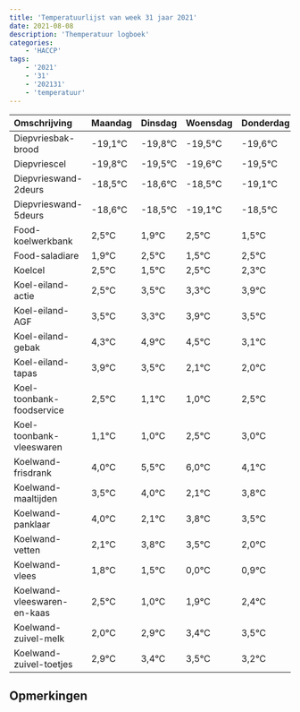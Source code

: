 ```yaml
---
title: 'Temperatuurlijst van week 31 jaar 2021'
date: 2021-08-08
description: 'Themperatuur logboek'
categories:
    - 'HACCP'
tags:
    - '2021'
    - '31'
    - '202131'
    - 'temperatuur'
---
```

|Omschrijving|Maandag|Dinsdag|Woensdag|Donderdag|Vrijdag|Zaterdag|Zondag|
|:---|:---|:---|:---|:---|:---|:---|:---|
|Diepvriesbak-brood|-19,1°C|-19,8°C|-19,5°C|-19,6°C|-19,5°C|-20,1°C|-19,5°C|
|Diepvriescel|-19,8°C|-19,5°C|-19,6°C|-19,5°C|-20,1°C|-19,5°C|-20,5°C|
|Diepvrieswand-2deurs|-18,5°C|-18,6°C|-18,5°C|-19,1°C|-18,5°C|-19,5°C|-18,5°C|
|Diepvrieswand-5deurs|-18,6°C|-18,5°C|-19,1°C|-18,5°C|-19,5°C|-18,5°C|-18,7°C|
|Food-koelwerkbank|2,5°C|1,9°C|2,5°C|1,5°C|2,5°C|2,3°C|2,9°C|
|Food-saladiare|1,9°C|2,5°C|1,5°C|2,5°C|2,3°C|2,9°C|2,5°C|
|Koelcel|2,5°C|1,5°C|2,5°C|2,3°C|2,9°C|2,5°C|1,1°C|
|Koel-eiland-actie|2,5°C|3,5°C|3,3°C|3,9°C|3,5°C|2,1°C|2,0°C|
|Koel-eiland-AGF|3,5°C|3,3°C|3,9°C|3,5°C|2,1°C|2,0°C|3,5°C|
|Koel-eiland-gebak|4,3°C|4,9°C|4,5°C|3,1°C|3,0°C|4,5°C|5,0°C|
|Koel-eiland-tapas|3,9°C|3,5°C|2,1°C|2,0°C|3,5°C|4,0°C|2,1°C|
|Koel-toonbank-foodservice|2,5°C|1,1°C|1,0°C|2,5°C|3,0°C|1,1°C|2,8°C|
|Koel-toonbank-vleeswaren|1,1°C|1,0°C|2,5°C|3,0°C|1,1°C|2,8°C|2,5°C|
|Koelwand-frisdrank|4,0°C|5,5°C|6,0°C|4,1°C|5,8°C|5,5°C|4,0°C|
|Koelwand-maaltijden|3,5°C|4,0°C|2,1°C|3,8°C|3,5°C|2,0°C|2,9°C|
|Koelwand-panklaar|4,0°C|2,1°C|3,8°C|3,5°C|2,0°C|2,9°C|3,4°C|
|Koelwand-vetten|2,1°C|3,8°C|3,5°C|2,0°C|2,9°C|3,4°C|3,5°C|
|Koelwand-vlees|1,8°C|1,5°C|0,0°C|0,9°C|1,4°C|1,5°C|1,2°C|
|Koelwand-vleeswaren-en-kaas|2,5°C|1,0°C|1,9°C|2,4°C|2,5°C|2,2°C|1,5°C|
|Koelwand-zuivel-melk|2,0°C|2,9°C|3,4°C|3,5°C|3,2°C|2,5°C|3,5°C|
|Koelwand-zuivel-toetjes|2,9°C|3,4°C|3,5°C|3,2°C|2,5°C|3,5°C|3,5°C|

## Opmerkingen



